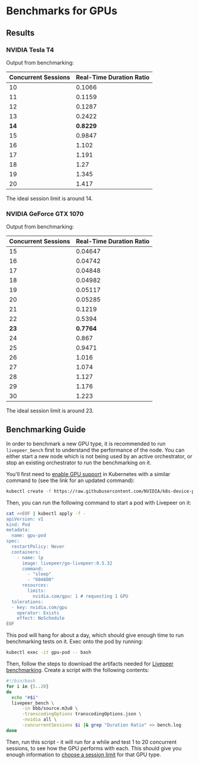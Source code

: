 # Benchmarks for GPUs

## Results

### NVIDIA Tesla T4

Output from benchmarking:

| Concurrent Sessions | Real-Time Duration Ratio |
| ------------------- | ------------------------ |
| 10                  | 0.1066                   |
| 11                  | 0.1159                   |
| 12                  | 0.1287                   |
| 13                  | 0.2422                   |
| **14**              | **0.8229**               |
| 15                  | 0.9847                   |
| 16                  | 1.102                    |
| 17                  | 1.191                    |
| 18                  | 1.27                     |
| 19                  | 1.345                    |
| 20                  | 1.417                    |

The ideal session limit is around 14.

### NVIDIA GeForce GTX 1070

Output from benchmarking:

| Concurrent Sessions | Real-Time Duration Ratio |
| ------------------- | ------------------------ |
| 15                  | 0.04647                  |
| 16                  | 0.04742                  |
| 17                  | 0.04848                  |
| 18                  | 0.04982                  |
| 19                  | 0.05117                  |
| 20                  | 0.05285                  |
| 21                  | 0.1219                   |
| 22                  | 0.5394                   |
| **23**              | **0.7764**               |
| 24                  | 0.867                    |
| 25                  | 0.9471                   |
| 26                  | 1.016                    |
| 27                  | 1.074                    |
| 28                  | 1.127                    |
| 29                  | 1.176                    |
| 30                  | 1.223                    |

The ideal session limit is around 23.

## Benchmarking Guide

In order to benchmark a new GPU type, it is recommended to run `livepeer_bench` first to understand the performance of the node. You can either start a new node which is not being used by an active orchestrator, or stop an existing orchestrator to run the benchmarking on it.

You'll first need to [enable GPU support](https://github.com/NVIDIA/k8s-device-plugin#enabling-gpu-support-in-kubernetes) in Kubernetes with a similar command to (see the link for an updated command):

```bash
kubectl create -f https://raw.githubusercontent.com/NVIDIA/k8s-device-plugin/v0.12.2/nvidia-device-plugin.yml
```

Then, you can run the following command to start a pod with Livepeer on it:

```bash
cat <<EOF | kubectl apply -f -
apiVersion: v1
kind: Pod
metadata:
  name: gpu-pod
spec:
  restartPolicy: Never
  containers:
    - name: lp
      image: livepeer/go-livepeer:0.5.32
      command:
        - "sleep"
        - "604800"
      resources:
        limits:
          nvidia.com/gpu: 1 # requesting 1 GPU
  tolerations:
  - key: nvidia.com/gpu
    operator: Exists
    effect: NoSchedule
EOF
```

This pod will hang for about a day, which should give enough time to run benchmarking tests on it. Exec onto the pod by running:

```bash
kubectl exec -it gpu-pod -- bash
```

Then, follow the steps to download the artifacts needed for [Livepeer benchmarking](https://docs.livepeer.org/video-miners/guides/benchmarking). Create a script with the following contents:

```bash
#!/bin/bash
for i in {5..20}
do
  echo "#$i"
  livepeer_bench \
      -in bbb/source.m3u8 \
      -transcodingOptions transcodingOptions.json \
      -nvidia all \
      -concurrentSessions $i |& grep "Duration Ratio" >> bench.log
done
```

Then, run this script - it will run for a while and test 1 to 20 concurrent sessions, to see how the GPU performs with each. This should give you enough information to [choose a session limit](https://docs.livepeer.org/video-miners/guides/session-limits) for that GPU type.
